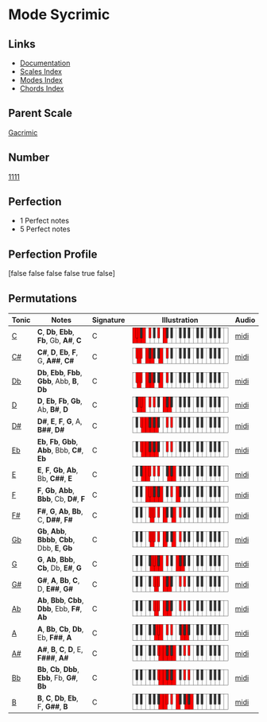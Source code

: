 # Mode Sycrimic

## Links

- [Documentation](index.md)
- [Scales Index](Scales.md)
- [Modes Index](Modes.md)
- [Chords Index](Chords.md)

## Parent Scale

[Gacrimic](ScaleGacrimic.md)

## Number

[1111](https://ianring.com/musictheory/scales/1111)

## Perfection

- 1 Perfect notes
- 5 Perfect notes

## Perfection Profile

[false false false false true false]

## Permutations

| Tonic | Notes | Signature | Illustration | Audio |
|-------|-------|-----------|--------------|-------|
| [C](ModeCNaturalSycrimic.md) | **C**, **Db**, **Ebb**, **Fb**, Gb, **A#**, **C** | C | ![CNaturalSycrimic](ModeCNaturalSycrimic.png) | [midi](https://github.com/edipermadi/music/blob/main/docs/ModeCNaturalSycrimic.mid?raw=true) |
| [C#](ModeCSharpSycrimic.md) | **C#**, **D**, **Eb**, **F**, G, **A##**, **C#** | C | ![CSharpSycrimic](ModeCSharpSycrimic.png) | [midi](https://github.com/edipermadi/music/blob/main/docs/ModeCSharpSycrimic.mid?raw=true) |
| [Db](ModeDFlatSycrimic.md) | **Db**, **Ebb**, **Fbb**, **Gbb**, Abb, **B**, **Db** | C | ![DFlatSycrimic](ModeDFlatSycrimic.png) | [midi](https://github.com/edipermadi/music/blob/main/docs/ModeDFlatSycrimic.mid?raw=true) |
| [D](ModeDNaturalSycrimic.md) | **D**, **Eb**, **Fb**, **Gb**, Ab, **B#**, **D** | C | ![DNaturalSycrimic](ModeDNaturalSycrimic.png) | [midi](https://github.com/edipermadi/music/blob/main/docs/ModeDNaturalSycrimic.mid?raw=true) |
| [D#](ModeDSharpSycrimic.md) | **D#**, **E**, **F**, **G**, A, **B##**, **D#** | C | ![DSharpSycrimic](ModeDSharpSycrimic.png) | [midi](https://github.com/edipermadi/music/blob/main/docs/ModeDSharpSycrimic.mid?raw=true) |
| [Eb](ModeEFlatSycrimic.md) | **Eb**, **Fb**, **Gbb**, **Abb**, Bbb, **C#**, **Eb** | C | ![EFlatSycrimic](ModeEFlatSycrimic.png) | [midi](https://github.com/edipermadi/music/blob/main/docs/ModeEFlatSycrimic.mid?raw=true) |
| [E](ModeENaturalSycrimic.md) | **E**, **F**, **Gb**, **Ab**, Bb, **C##**, **E** | C | ![ENaturalSycrimic](ModeENaturalSycrimic.png) | [midi](https://github.com/edipermadi/music/blob/main/docs/ModeENaturalSycrimic.mid?raw=true) |
| [F](ModeFNaturalSycrimic.md) | **F**, **Gb**, **Abb**, **Bbb**, Cb, **D#**, **F** | C | ![FNaturalSycrimic](ModeFNaturalSycrimic.png) | [midi](https://github.com/edipermadi/music/blob/main/docs/ModeFNaturalSycrimic.mid?raw=true) |
| [F#](ModeFSharpSycrimic.md) | **F#**, **G**, **Ab**, **Bb**, C, **D##**, **F#** | C | ![FSharpSycrimic](ModeFSharpSycrimic.png) | [midi](https://github.com/edipermadi/music/blob/main/docs/ModeFSharpSycrimic.mid?raw=true) |
| [Gb](ModeGFlatSycrimic.md) | **Gb**, **Abb**, **Bbbb**, **Cbb**, Dbb, **E**, **Gb** | C | ![GFlatSycrimic](ModeGFlatSycrimic.png) | [midi](https://github.com/edipermadi/music/blob/main/docs/ModeGFlatSycrimic.mid?raw=true) |
| [G](ModeGNaturalSycrimic.md) | **G**, **Ab**, **Bbb**, **Cb**, Db, **E#**, **G** | C | ![GNaturalSycrimic](ModeGNaturalSycrimic.png) | [midi](https://github.com/edipermadi/music/blob/main/docs/ModeGNaturalSycrimic.mid?raw=true) |
| [G#](ModeGSharpSycrimic.md) | **G#**, **A**, **Bb**, **C**, D, **E##**, **G#** | C | ![GSharpSycrimic](ModeGSharpSycrimic.png) | [midi](https://github.com/edipermadi/music/blob/main/docs/ModeGSharpSycrimic.mid?raw=true) |
| [Ab](ModeAFlatSycrimic.md) | **Ab**, **Bbb**, **Cbb**, **Dbb**, Ebb, **F#**, **Ab** | C | ![AFlatSycrimic](ModeAFlatSycrimic.png) | [midi](https://github.com/edipermadi/music/blob/main/docs/ModeAFlatSycrimic.mid?raw=true) |
| [A](ModeANaturalSycrimic.md) | **A**, **Bb**, **Cb**, **Db**, Eb, **F##**, **A** | C | ![ANaturalSycrimic](ModeANaturalSycrimic.png) | [midi](https://github.com/edipermadi/music/blob/main/docs/ModeANaturalSycrimic.mid?raw=true) |
| [A#](ModeASharpSycrimic.md) | **A#**, **B**, **C**, **D**, E, **F###**, **A#** | C | ![ASharpSycrimic](ModeASharpSycrimic.png) | [midi](https://github.com/edipermadi/music/blob/main/docs/ModeASharpSycrimic.mid?raw=true) |
| [Bb](ModeBFlatSycrimic.md) | **Bb**, **Cb**, **Dbb**, **Ebb**, Fb, **G#**, **Bb** | C | ![BFlatSycrimic](ModeBFlatSycrimic.png) | [midi](https://github.com/edipermadi/music/blob/main/docs/ModeBFlatSycrimic.mid?raw=true) |
| [B](ModeBNaturalSycrimic.md) | **B**, **C**, **Db**, **Eb**, F, **G##**, **B** | C | ![BNaturalSycrimic](ModeBNaturalSycrimic.png) | [midi](https://github.com/edipermadi/music/blob/main/docs/ModeBNaturalSycrimic.mid?raw=true) |
